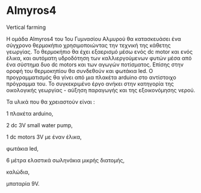 # Almyros4
Vertical farming



Η ομάδα Almyros4 του 1ου Γυμνασίου Αλμυρού θα κατασκευάσει ένα σύγχρονο θερμοκήπιο χρησιμοποιώντας την τεχνική της κάθετης γεωργίας.
Το θερμοκήπιο θα έχει εξαερισμό μέσω ενός dc motor και ενός έλικα, και αυτόματη υδροδότηση των καλλιεργούμενων φυτών μέσα από ένα σύστημα δυο dc motors και των αγωγών ποτίσματος. Επίσης στην οροφή του θερμοκηπίου θα συνδεθούν και φωτάκια led. O προγραμματισμός θα γίνει από μια πλακέτα arduino στο αντίστοιχο πρόγραμμα του.
Το συγκεκριμένο έργο ανήκει στην κατηγορία της οικολογικής γεωργίας - αύξηση παραγωγής και της εξοικονόμησης νερού.

Τα υλικά που θα χρειαστούν είναι :

1 πλακέτα arduino,

2 dc 3V small water pump,

1 dc motors 3V με έναν έλικα,

φωτάκια led,

6 μέτρα ελαστικά σωληνάκια μικρής διατομής,

καλώδια,

μπαταρία 9V.
